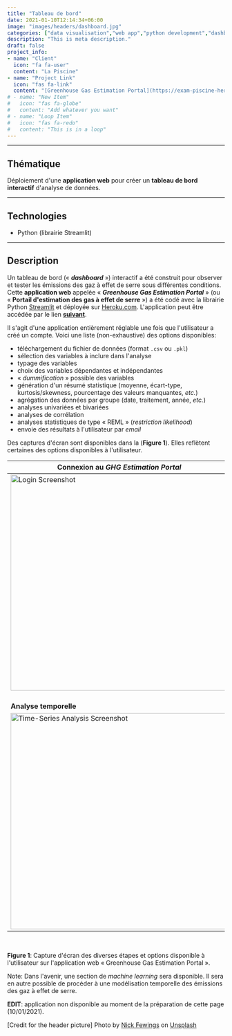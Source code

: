 ```yaml
---
title: "Tableau de bord"
date: 2021-01-10T12:14:34+06:00
image: "images/headers/dashboard.jpg"
categories: ["data visualisation","web app","python development","dashboard"]
description: "This is meta description."
draft: false
project_info:
- name: "Client"
  icon: "fa fa-user"
  content: "La Piscine"
- name: "Project Link"
  icon: "fas fa-link"
  content: "[Greenhouse Gas Estimation Portal](https://exam-piscine-heroku-redone.herokuapp.com/)"
# - name: "New Item"
#   icon: "fas fa-globe"
#   content: "Add whatever you want"
# - name: "Loop Item"
#   icon: "fas fa-redo"
#   content: "This is in a loop"
---
```


---

## Thématique

Déploiement d'une **application web** pour créer un **tableau de bord interactif** d'analyse de données.

---

## Technologies

- Python (librairie Streamlit)

---

## Description

Un tableau de bord (« ***dashboard*** ») interactif a été construit pour observer et tester les émissions des gaz à effet de serre sous différentes conditions. Cette **application web** appelée « ***Greenhouse Gas Estimation Portal*** » (ou « **Portail d'estimation des gas à effet de serre** ») a été codé avec la librairie Python [Streamlit](https://www.streamlit.io/ "Streamlit.io") et déployée sur [Heroku.com](https://www.heroku.com/ "Heroku.com"). L'application peut être accédée par le lien [**suivant**](https://exam-piscine-heroku-redone.herokuapp.com/ "Greenhouse Gas Estimation Portal App").

Il s'agit d'une application entièrement réglable une fois que l'utilisateur a créé un compte. Voici une liste (non-exhaustive) des options disponibles:

- téléchargement du fichier de données (format `.csv` ou `.pkl`)
- sélection des variables à inclure dans l'analyse
- typage des variables
- choix des variables dépendantes et indépendantes
- « *dummification* » possible des variables
- génération d'un résumé statistique (moyenne, écart-type, kurtosis/skewness, pourcentage des valeurs manquantes, *etc.*)
- agrégation des données par groupe (date, traitement, année, *etc.*)
- analyses univariées et bivariées
- analyses de corrélation
- analyses statistiques de type « REML » (*restriction likelihood*)
- envoie des résultats à l'utilisateur par *email*

Des captures d'écran sont disponibles dans la (**Figure 1**).
Elles reflètent certaines des options disponibles à l'utilisateur.

| Connexion au *GHG Estimation Portal*                                                                                                                                   | Sélection de variable                                                                                                                                          |
| ---------------------------------------------------------------------------------------------------------------------------------------------------------------------- | -------------------------------------------------------------------------------------------------------------------------------------------------------------- |
| [<img alt="Login Screenshot" width="500" align="left" src="/images/portfolio/streamlit_login_screenshot.png" />][Login Screenshot]&nbsp;                               | [<img alt="Login Screenshot" width="500" align="left" src="/images/portfolio/streamlit_vars_selection_screenshot.png" />][Variable Selection Screenshot]&nbsp; |
| **Analyse temporelle**                                                                                                                                                 | **Option d'email**                                                                                                                                             |
| [<img alt="Time-Series Analysis Screenshot" width="500" align="left" src="/images/portfolio/streamlit_time_series_screenshot.png" />][Time-Series Analysis Screenshot] | [<img alt="Email Option Screenshot" width="500" align="left" src="/images/portfolio/streamlit_email_screenshot.png" />][Email Option Screenshot]               |
&nbsp;

**Figure 1**: Capture d'écran des diverses étapes et options disponible à l'utilisateur sur l'application web « Greenhouse Gas Estimation Portal ».

Note: Dans l'avenir, une section de *machine learning* sera disponible. Il sera en autre possible de procéder à une modélisation temporelle des émissions des gaz à effet de serre.

**EDIT**: application non disponible au moment de la préparation de cette page (10/01/2021).

<!-- credits -->
[Credit for the header picture] Photo by <a href="https://unsplash.com/@jannerboy62?utm_source=unsplash&utm_medium=referral&utm_content=creditCopyText">Nick Fewings</a> on <a href="https://unsplash.com/s/photos/dashboard?utm_source=unsplash&utm_medium=referral&utm_content=creditCopyText">Unsplash</a>

<!-- definitions -->
[Login Screenshot]: /images/portfolio/streamlit_login_screenshot.png "Metro Map Data Science"
[Variable Selection Screenshot]: /images/portfolio/streamlit_vars_selection_screenshot.png "Variable Selection Screenshot"
[Time-Series Analysis Screenshot]: /images/portfolio/streamlit_time_series_screenshot.png "Time-Series Analysis Screenshot"
[Email Option Screenshot]: /images/portfolio/streamlit_email_screenshot.png "Email Option Screenshot"
